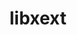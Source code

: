 ---
title: "libxext"
layout: cache
categories: [package, develop-2023-10-29]
meta: {"versions": ["1.3.3"], "compilers": ["gcc@=11.1.0", "gcc@=11.3.0", "gcc@=11.4.0", "gcc@=7.3.1", "gcc@=9.4.0"], "oss": ["amzn2", "ubuntu20.04", "ubuntu22.04"], "platforms": ["linux"], "targets": ["aarch64", "neoverse_n1", "neoverse_v1", "ppc64le", "x86_64_v3"], "stacks": ["aws-isc", "aws-isc-aarch64", "data-vis-sdk", "e4s", "e4s-neoverse_v1", "e4s-power", "e4s-rocm-external", "gpu-tests", "ml-linux-x86_64-rocm", "root"], "num_specs": 12, "num_specs_by_stack": {"aws-isc-aarch64": 2, "root": 12, "aws-isc": 1, "e4s-neoverse_v1": 1, "e4s-power": 1, "data-vis-sdk": 2, "gpu-tests": 1, "e4s": 2, "e4s-rocm-external": 1, "ml-linux-x86_64-rocm": 2}}
spec_details: [{"hash": "sb6xf5rmslrqmne5e7la6f5oejhcmffl", "compiler": "gcc@=7.3.1", "versions": ["1.3.3"], "os": "amzn2", "platform": "linux", "target": "aarch64", "variants": ["build_system=autotools"], "stacks": ["aws-isc-aarch64", "root"], "size": "-", "tarball": "https://binaries.spack.io/develop-2023-10-29/build_cache/linux-amzn2-aarch64/gcc-7.3.1/libxext-1.3.3/linux-amzn2-aarch64-gcc-7.3.1-libxext-1.3.3-sb6xf5rmslrqmne5e7la6f5oejhcmffl.spack"}, {"hash": "7znaknetz74jpkwjgkxbbyy5w4vdzwfr", "compiler": "gcc@=7.3.1", "versions": ["1.3.3"], "os": "amzn2", "platform": "linux", "target": "neoverse_n1", "variants": ["build_system=autotools"], "stacks": ["aws-isc-aarch64", "root"], "size": "-", "tarball": "https://binaries.spack.io/develop-2023-10-29/build_cache/linux-amzn2-neoverse_n1/gcc-7.3.1/libxext-1.3.3/linux-amzn2-neoverse_n1-gcc-7.3.1-libxext-1.3.3-7znaknetz74jpkwjgkxbbyy5w4vdzwfr.spack"}, {"hash": "dtrrdgur5t6pvtee4fniyelvpm7lwhfw", "compiler": "gcc@=7.3.1", "versions": ["1.3.3"], "os": "amzn2", "platform": "linux", "target": "x86_64_v3", "variants": ["build_system=autotools"], "stacks": ["root", "aws-isc"], "size": "-", "tarball": "https://binaries.spack.io/develop-2023-10-29/build_cache/linux-amzn2-x86_64_v3/gcc-7.3.1/libxext-1.3.3/linux-amzn2-x86_64_v3-gcc-7.3.1-libxext-1.3.3-dtrrdgur5t6pvtee4fniyelvpm7lwhfw.spack"}, {"hash": "zlema3lh6pnd2627vrirkntk5zfkobnj", "compiler": "gcc@=11.4.0", "versions": ["1.3.3"], "os": "ubuntu20.04", "platform": "linux", "target": "neoverse_v1", "variants": ["build_system=autotools"], "stacks": ["e4s-neoverse_v1", "root"], "size": "-", "tarball": "https://binaries.spack.io/develop-2023-10-29/build_cache/linux-ubuntu20.04-neoverse_v1/gcc-11.4.0/libxext-1.3.3/linux-ubuntu20.04-neoverse_v1-gcc-11.4.0-libxext-1.3.3-zlema3lh6pnd2627vrirkntk5zfkobnj.spack"}, {"hash": "73b2hradg4uphl52t7uw3a2uvaaa6vow", "compiler": "gcc@=9.4.0", "versions": ["1.3.3"], "os": "ubuntu20.04", "platform": "linux", "target": "ppc64le", "variants": ["build_system=autotools"], "stacks": ["e4s-power", "root"], "size": "-", "tarball": "https://binaries.spack.io/develop-2023-10-29/build_cache/linux-ubuntu20.04-ppc64le/gcc-9.4.0/libxext-1.3.3/linux-ubuntu20.04-ppc64le-gcc-9.4.0-libxext-1.3.3-73b2hradg4uphl52t7uw3a2uvaaa6vow.spack"}, {"hash": "hj7kspacd3aridwcvihagdwgmdknylu7", "compiler": "gcc@=11.1.0", "versions": ["1.3.3"], "os": "ubuntu20.04", "platform": "linux", "target": "x86_64_v3", "variants": ["build_system=autotools"], "stacks": ["root", "data-vis-sdk"], "size": "-", "tarball": "https://binaries.spack.io/develop-2023-10-29/build_cache/linux-ubuntu20.04-x86_64_v3/gcc-11.1.0/libxext-1.3.3/linux-ubuntu20.04-x86_64_v3-gcc-11.1.0-libxext-1.3.3-hj7kspacd3aridwcvihagdwgmdknylu7.spack"}, {"hash": "y2z35yxpmmk7dtxfdyesawhexplqbfiq", "compiler": "gcc@=11.1.0", "versions": ["1.3.3"], "os": "ubuntu20.04", "platform": "linux", "target": "x86_64_v3", "variants": ["build_system=autotools"], "stacks": ["root", "data-vis-sdk"], "size": "-", "tarball": "https://binaries.spack.io/develop-2023-10-29/build_cache/linux-ubuntu20.04-x86_64_v3/gcc-11.1.0/libxext-1.3.3/linux-ubuntu20.04-x86_64_v3-gcc-11.1.0-libxext-1.3.3-y2z35yxpmmk7dtxfdyesawhexplqbfiq.spack"}, {"hash": "njtt7zj7gih7gj42345dzcpuivtq45ar", "compiler": "gcc@=11.1.0", "versions": ["1.3.3"], "os": "ubuntu20.04", "platform": "linux", "target": "x86_64_v3", "variants": ["build_system=autotools"], "stacks": ["root", "gpu-tests"], "size": "-", "tarball": "https://binaries.spack.io/develop-2023-10-29/build_cache/linux-ubuntu20.04-x86_64_v3/gcc-11.1.0/libxext-1.3.3/linux-ubuntu20.04-x86_64_v3-gcc-11.1.0-libxext-1.3.3-njtt7zj7gih7gj42345dzcpuivtq45ar.spack"}, {"hash": "dyq25gxqswbjkcdhmdkrlclni3i7g67k", "compiler": "gcc@=11.4.0", "versions": ["1.3.3"], "os": "ubuntu20.04", "platform": "linux", "target": "x86_64_v3", "variants": ["build_system=autotools"], "stacks": ["e4s", "root", "e4s-rocm-external"], "size": "-", "tarball": "https://binaries.spack.io/develop-2023-10-29/build_cache/linux-ubuntu20.04-x86_64_v3/gcc-11.4.0/libxext-1.3.3/linux-ubuntu20.04-x86_64_v3-gcc-11.4.0-libxext-1.3.3-dyq25gxqswbjkcdhmdkrlclni3i7g67k.spack"}, {"hash": "v4ycfhmawejqdiqm3zsy6ktkos2nagdu", "compiler": "gcc@=11.4.0", "versions": ["1.3.3"], "os": "ubuntu20.04", "platform": "linux", "target": "x86_64_v3", "variants": ["build_system=autotools"], "stacks": ["e4s", "root"], "size": "-", "tarball": "https://binaries.spack.io/develop-2023-10-29/build_cache/linux-ubuntu20.04-x86_64_v3/gcc-11.4.0/libxext-1.3.3/linux-ubuntu20.04-x86_64_v3-gcc-11.4.0-libxext-1.3.3-v4ycfhmawejqdiqm3zsy6ktkos2nagdu.spack"}, {"hash": "3lra37ncz4ndpyn72pdux6ur2kuwrkp3", "compiler": "gcc@=11.3.0", "versions": ["1.3.3"], "os": "ubuntu22.04", "platform": "linux", "target": "x86_64_v3", "variants": ["build_system=autotools"], "stacks": ["root", "ml-linux-x86_64-rocm"], "size": "-", "tarball": "https://binaries.spack.io/develop-2023-10-29/build_cache/linux-ubuntu22.04-x86_64_v3/gcc-11.3.0/libxext-1.3.3/linux-ubuntu22.04-x86_64_v3-gcc-11.3.0-libxext-1.3.3-3lra37ncz4ndpyn72pdux6ur2kuwrkp3.spack"}, {"hash": "4friavmnumvqvtahwjjkba3dco7srzy4", "compiler": "gcc@=11.3.0", "versions": ["1.3.3"], "os": "ubuntu22.04", "platform": "linux", "target": "x86_64_v3", "variants": ["build_system=autotools"], "stacks": ["root", "ml-linux-x86_64-rocm"], "size": "-", "tarball": "https://binaries.spack.io/develop-2023-10-29/build_cache/linux-ubuntu22.04-x86_64_v3/gcc-11.3.0/libxext-1.3.3/linux-ubuntu22.04-x86_64_v3-gcc-11.3.0-libxext-1.3.3-4friavmnumvqvtahwjjkba3dco7srzy4.spack"}]
---